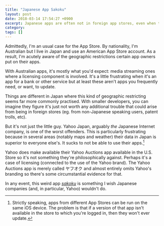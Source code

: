 ```yaml
---
title: "Japanese App Sakoku"
layout: post
date: 2018-03-14 17:54:27 +0900
excerpt: Japanese apps are often not in foreign app stores, even when they're from gigantic companies.
category:
tags: []
---
```


Admittedly, I'm an usual case for the App Store. By nationality, I'm Australian but I live in Japan and use an American App Store account. As a result, I'm acutely aware of the geographic restrictions certain app owners put on their apps.

With Australian apps, it's mostly what you'd expect: media streaming ones where a licensing component is involved. It's a little frustrating when it's an app for a bank or other service but at least these aren't apps you frequently need, or want, to update.

Things are different in Japan where this kind of geographic restricting seems far more commonly practised. With smaller developers, you can imagine they figure it's just not worth any additional trouble that could arise from being in foreign stores (eg. from non-Japanese speaking users, patent trolls, etc).

But it's not just the little guy. Yahoo Japan, arguably _the_ Japanese Internet company, is one of the worst offenders. This is particularly frustrating because in several areas (notably maps and weather) their data in Japan is superior to everyone else's. It sucks to not be able to use their apps.[^1]

Yahoo does make available their Yahoo Auctions app available in the U.S. Store so it's not something they're philosophically against. Perhaps it's a case of licensing (connected to the use of the Yahoo brand). The Yahoo Auctions app is merely called ヤフオク and almost entirely omits Yahoo's branding so there's some circumstantial evidence for that.

In any event, this weird app [_sakoku_][wpa] is something I wish Japanese companies (and, in particular, Yahoo) wouldn't do.

[wpa]: https://en.wikipedia.org/wiki/Sakoku

[^1]: Strictly speaking, apps from different App Stores can be run on the same iOS device. The problem is that if a version of that app isn't available in the store to which you're logged in, then they won't ever update.

